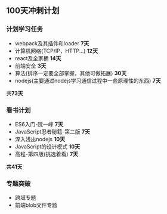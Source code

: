 ## 100天冲刺计划

### **计划学习任务**

- webpack及其插件和loader	**7天**
- 计算机网络(TCP/IP，HTTP...)    **12天**
- react及全家桶    **14天**
- 前端安全    **3天**
- 算法(排序一定要全部掌握，其他可做拓展)    **30天**
- nodejs(主要通过nodejs学习通信过程中一些原理性的东西)    **7天**

**共73天**

### 看书计划

- ES6入门-阮一峰    **7天**
- JavaScript忍者秘籍-第二版    **7天**
- 深入浅出nodejs    **10天**
- JavaScript的设计模式    **10天**
- 高程-第四版(挑选着看)    **7天**

**共41天**

### 专题突破

- 跨域专题
- 前端blob文件专题